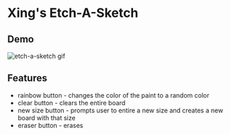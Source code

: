 # Xing's Etch-A-Sketch

## Demo
![etch-a-sketch gif](https://github.com/XChen601/Etch-A-Sketch/blob/main/etch-a-sketch.gif)

## Features
* rainbow button - changes the color of the paint to a random color
* clear button - clears the entire board
* new size button - prompts user to entire a new size and creates a new board with that size
* eraser button - erases
